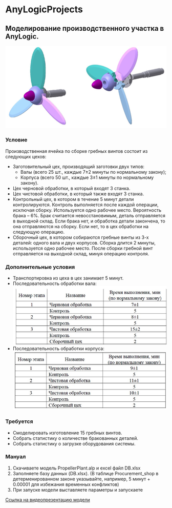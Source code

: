 # AnyLogicProjects
## Моделирование производственного участка в AnyLogic.
![Гребной винт](propeller.jpg)

### Условие
Производственная ячейка по сборке гребных винтов состоит из следующих цехов: 
* Заготовительный цех, производящий заготовки двух типов:
    * Валы (всего 25 шт., каждые 7±2 минуты по нормальному закону);
    * Корпуса (всего 50 шт., каждые 3±1 минуты по нормальному закону). 
* Цех черновой обработки, в который входят 3 станка.
* Цех чистовой обработки, в который также входят 3 станка.
* Контрольный цех, в котором в течение 5 минут детали контролируются. Контроль выполняется после каждой операции, исключая сборку. Используется одно рабочее место. Вероятность брака – 6%. Брак считается невосстановимым, деталь отправляется в выходной склад. Если брака нет, и обработка детали закончена, то она отправляются на сборку. Если нет, то в цех обработки на следующую операцию.
* Сборочный цех, в котором собираются гребные винты из 3-х деталей: одного вала и двух корпусов. Сборка длится 2 минуты, используется одно рабочее место. После сборки гребной винт отправляется на выходной склад, минуя операцию контроля.

### Дополнительные условия
* Транспортировка из цеха в цех занимает 5 минут.
* Последовательность обработки вала:
![Последовательность обработки вала](sequence_shaft.jpg)
* Последовательность обработки корпуса:
![Последовательность обработки корпуса](sequence_body.jpg)

### Требуется
* Смоделировать изготовление 15 гребных винтов.
* Собрать статистику о количестве бракованных деталей. 
* Собрать статистику о загрузке оборудования системы.

### Мануал

1. Скачиваете модель PropellerPlant.alp и excel файл DB.xlsx
2. Заполняете базу данных (DB.xlsx). (В таблице Procurement_shop в детерменированном законе указывайте, например, 5 минут + 0.00001 для избежания временных конфликтов)
3. При запуске модели выставляете параметры и запускаете

[Ссылка на видеопрезентацию модели](https://youtu.be/aeBxA_I0xgA)
